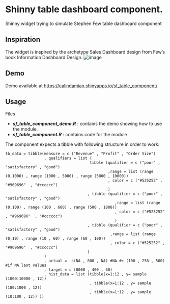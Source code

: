 # Shinny table dashboard component.

Shinny widget trying to simulate Stephen Few table dashboard component

## Inspiration
The widget is inspired by the archetype Sales Dashboard design from Few’s book Information Dashboard Design.
![image](https://user-images.githubusercontent.com/61669129/78690871-4864a780-78f8-11ea-8a3f-79d9b1e13578.png)

## Demo

Demo available at https://calindamian.shinyapps.io/sf_table_component/

## Usage
Files 
  -  ***sf_table_component_demo.R*** : contains the demo showing how to use the module.
  -  ***sf_table_component.R*** : contains code for the module

The component expects a tibble with following structure in order to work:

```
tb_data = tibble(measure = c ("Revenue" , "Profit" , "Order Size") 
                 , qualifiers = list (
                                     tibble (qualifier = c ("poor" , "satisfactory" , "good") 
                                             ,range = list (range (0,1000) , range (1000 , 5000) , range (5000 , 10000))  
                                             , color = c ("#525252" , "#969696"  , "#cccccc")
                                             ) 
                                    , tibble (qualifier = c ("poor" , "satisfactory" , "good") 
                                                ,range = list (range (0,100) , range (100 , 600) , range (500 , 1000))  
                                                , color = c ("#525252" , "#969696"  , "#cccccc")
                                                )  
                                    , tibble (qualifier = c ("poor" , "satisfactory" , "good") 
                                              ,range = list (range (0,10) , range (10 , 60) , range (60 , 100))  
                                              , color = c ("#525252" , "#969696"  , "#cccccc")
                                    )  
                 )
                 , actual =  c(NA , 800 , NA) #NA #c (100 , 258 , 500) #if NA last values
                 , target = c (8000 , 400 , 60)
                 , hist_data = list (tibble(x=1:12 , y= sample (1000:10000 , 12)) 
                                     , tibble(x=1:12 , y= sample (100:1000 , 12)) 
                                     , tibble(x=1:12 , y= sample (10:100 , 12)) ))


```
